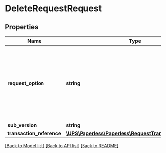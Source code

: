 # DeleteRequestRequest

## Properties
Name | Type | Description | Notes
------------ | ------------- | ------------- | -------------
**request_option** | **string** | Enables the user to specify optional processing. Currently, there is no optional process in Paperless Document API.  N/A | [optional] 
**sub_version** | **string** | Not Used. | [optional] 
**transaction_reference** | [**\UPS\Paperless\Paperless\RequestTransactionReference**](RequestTransactionReference.md) |  | [optional] 

[[Back to Model list]](../../README.md#documentation-for-models) [[Back to API list]](../../README.md#documentation-for-api-endpoints) [[Back to README]](../../README.md)

